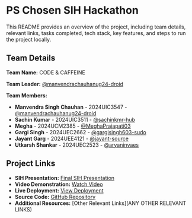 # PS Chosen SIH Hackathon

This README provides an overview of the project, including team details, relevant links, tasks completed, tech stack, key features, and steps to run the project locally.

## Team Details

**Team Name:** CODE & CAFFEINE

**Team Leader:** [@manvendrachauhanug24-droid](https://github.com/manvendrachauhanug24-droid)

**Team Members:**

- **Manvendra Singh Chauhan** - 2024UIC3547 - [@manvendrachauhanug24-droid](https://github.com/manvendrachauhanug24-droid)
- **Sachin Kumar** - 2024UIC3511 - [@sachinkmr-hub](https://github.com/sachinkmr-hub)
- **Megha** - 2024UCM2385 - [@MeghaPrajapati03](https://github.com/MeghaPrajapati03)
- **Gargi Singh** - 2024UEC2662 - [@gargisingh603-sudo](https://github.com/gargisingh603-sudo)
- **Jayant Garg** - 2024UEE4121 - [@jayant-source](https://github.com/jayant-source)
- **Utkarsh Shankar** - 2024UEC2523 - [@aryaninvaes](https://github.com/aryaninvaes)

## Project Links

- **SIH Presentation:** [Final SIH Presentation](https://drive.google.com/file/d/1B85CpECkpVnIFVHcWQrAtNDSgoAoIhPe/view?usp=drive_link)
- **Video Demonstration:** [Watch Video]( https://youtu.be/sHcNH1BdS64)
- **Live Deployment:** [View Deployment](https://jharkhandtourism-iota.vercel.app/)
- **Source Code:** [GitHub Repository](https://github.com/manvendrachauhanug24-droid/SIH_2025_Jharkhand_tourism)
- **Additional Resources:** [Other Relevant Links](ANY OTHER RELEVANT LINKS)
